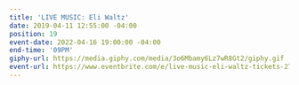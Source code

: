 ```yaml
---
title: 'LIVE MUSIC: Eli Waltz'
date: 2019-04-11 12:55:00 -04:00
position: 19
event-date: 2022-04-16 19:00:00 -04:00
end-time: '09PM'
giphy-url: https://media.giphy.com/media/3o6Mbamy6Lz7wR8Gt2/giphy.gif
event-url: https://www.eventbrite.com/e/live-music-eli-waltz-tickets-275351944077
---
```


